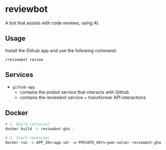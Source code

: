 # reviewbot

A bot that assists with code reviews, using AI.

## Usage

Install the Github app and use the following command:
```
/reviewbot review
```

##  Services
- `github-app`
    - contains the probot service that interacts with Github
    - contains the reviewbot service + transformer API interactions

## Docker

```sh
# 1. Build container
docker build -t reviewbot-gha .

# 2. Start container
docker run -e APP_ID=<app-id> -e PRIVATE_KEY=<pem-value> reviewbot-gha
```